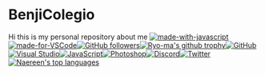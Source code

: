 # BenjiColegio
Hi this is my personal repository about me
[![made-with-javascript](https://img.shields.io/badge/Made%20with-JavaScript-1f425f.svg)](https://www.javascript.com)[![made-for-VSCode](https://img.shields.io/badge/Made%20for-VSCode-1f425f.svg)](https://code.visualstudio.com/)[![GitHub followers](https://img.shields.io/github/followers/Naereen.svg?style=social&label=Follow&maxAge=2592000)](https://github.com/Naereen?tab=followers)[![Ryo-ma's github trophy](https://github-profile-trophy.vercel.app/?username=Naereen&row=1)](https://github.com/ryo-ma/github-profile-trophy)[![GitHub](https://badgen.net/badge/icon/github?icon=github&label)](https://github.com)[![Visual Studio](https://img.shields.io/badge/--6C33AF?logo=visual%20studio)](https://visualstudio.microsoft.com/)[![JavaScript](https://img.shields.io/badge/--F7DF1E?logo=javascript&logoColor=000)](https://www.javascript.com/)[![Photoshop](https://img.shields.io/badge/--31A8FF?logo=adobe%20photoshop&logoColor=000)](https://www.photoshop.com/)[![Discord](https://badgen.net/badge/icon/discord?icon=discord&label)](https://https://discord.com/)[![Twitter](https://badgen.net/badge/icon/twitter?icon=twitter&label)](https://twitter.com)
[![Naereen's top languages](https://github-readme-stats.vercel.app/api/top-langs/?username=Naereen&theme=blue-green)](https://github.com/anuraghazra/github-readme-stats)
